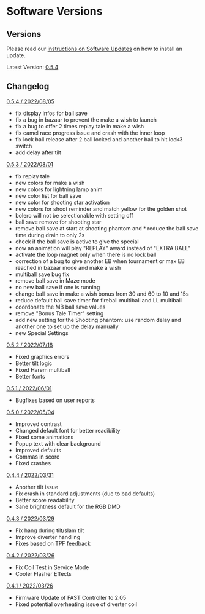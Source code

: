 # Software Versions

## Versions

Please read our [instructions on Software Updates](software_updates.md) on how to install an update.

Latest Version: [0.5.4](https://images.the-forgotten-tales.com/totan_0.5.4.image)

## Changelog

 [0.5.4 / 2022/08/05](https://images.the-forgotten-tales.com/totan_0.5.4.image)

  * fix display infos for ball save
  * fix a bug in bazaar to prevent the make a wish to launch
  * fix a bug to offer 2 times replay tale in make a wish
  * fix camel race progress issue and crash with the inner loop
  * fix lock ball release after 2 ball locked and another ball to hit lock3 switch
  * add delay after tilt

 [0.5.3 / 2022/08/01](https://images.the-forgotten-tales.com/totan_0.5.3.image)

  * fix replay tale
  * new colors for make a wish
  * new colors for lightning lamp anim
  * new color list for ball save
  * new color for shooting star activation
  * new colors for shoot reminder and match yellow for the golden shot
  * bolero will not be selectionable with setting off
  * ball save remove for shooting star
  * remove ball save at start at shooting phantom and * reduce the ball save time during drain to only 2s
  * check if the ball save is active to give the special
  * now an animation will play "REPLAY" award instead of "EXTRA BALL"
  * activate the loop magnet only when there is no lock ball
  * correction of a bug to give another EB when tournament or max EB reached in bazaar mode and make a wish
  * multiball save bug fix
  * remove ball save in Maze mode
  * no new ball save if one is running
  * change ball save in make a wish bonus from 30 and 60 to 10 and 15s
  * reduce default ball save timer for fireball multiball  and LL multiball
  * coordonate the MB ball save values
  * remove "Bonus Tale Timer" setting
  * add new setting for the Shooting phantom: use random delay and another one to set up the delay manually
  * new Special Settings

 [0.5.2 / 2022/07/18](https://images.the-forgotten-tales.com/totan_0.5.2.image)

   * Fixed graphics errors
   * Better tilt logic
   * Fixed Harem multiball
   * Better fonts

 [0.5.1 / 2022/06/01](https://images.the-forgotten-tales.com/totan_0.5.1.image)

   * Bugfixes based on user reports

 [0.5.0 / 2022/05/04](https://images.the-forgotten-tales.com/totan_0.5.0.image)

   * Improved contrast
   * Changed default font for better readibility
   * Fixed some animations
   * Popup text with clear background
   * Improved defaults
   * Commas in score
   * Fixed crashes

 [0.4.4 / 2022/03/31](https://images.the-forgotten-tales.com/totan_0.4.4.image)

   * Another tilt issue
   * Fix crash in standard adjustments (due to bad defaults)
   * Better score readability
   * Sane brightness default for the RGB DMD

 [0.4.3 / 2022/03/29](https://images.the-forgotten-tales.com/totan_0.4.3.image)

   * Fix hang during tilt/slam tilt
   * Improve diverter handling
   * Fixes based on TPF feedback

 [0.4.2 / 2022/03/26](https://images.the-forgotten-tales.com/totan_0.4.2.image)

   * Fix Coil Test in Service Mode
   * Cooler Flasher Effects

[0.4.1 / 2022/03/26](https://images.the-forgotten-tales.com/totan_0.4.1.image)

   * Firmware Update of FAST Controller to 2.05
   * Fixed potential overheating issue of diverter coil

